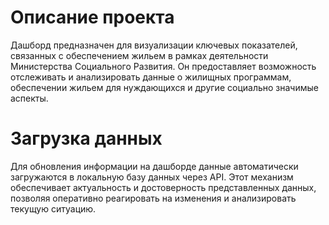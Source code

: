# Описание проекта
Дашборд предназначен для визуализации ключевых показателей, связанных с обеспечением жильем в рамках деятельности Министерства Социального Развития. Он предоставляет возможность отслеживать и анализировать данные о жилищных программам, обеспечении жильем для нуждающихся и другие социально значимые аспекты.

# Загрузка данных
Для обновления информации на дашборде данные автоматически загружаются в локальную базу данных через API. Этот механизм обеспечивает актуальность и достоверность представленных данных, позволяя оперативно реагировать на изменения и анализировать текущую ситуацию.

